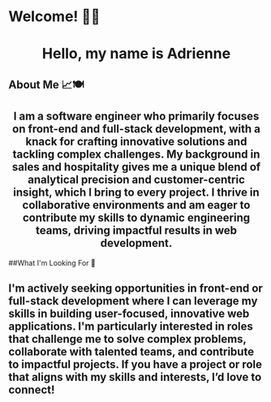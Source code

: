 # Welcome! 👋🏾
<h1 align="center">Hello, my name is Adrienne</h1>

## About Me 📈🍽️
<h2 align="center">I am a software engineer who primarily focuses on front-end and full-stack development, with a knack for crafting innovative solutions and tackling complex challenges. My background in sales and hospitality gives me a unique blend of analytical precision and customer-centric insight, which I bring to every project. I thrive in collaborative environments and am eager to contribute my skills to dynamic engineering teams, driving impactful results in web development.</h2>

##What I'm Looking For 👀
<h2>I'm actively seeking opportunities in front-end or full-stack development where I can leverage my skills in building user-focused, innovative web applications. I'm particularly interested in roles that challenge me to solve complex problems, collaborate with talented teams, and contribute to impactful projects. If you have a project or role that aligns with my skills and interests, I’d love to connect!</h2>
